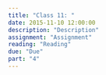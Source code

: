```yaml
---
title: "Class 11: "
date: 2015-11-10 12:00:00
description: "Description"
assignment: "Assignment"
reading: "Reading"
due: "Due"
part: "4"
---
```



